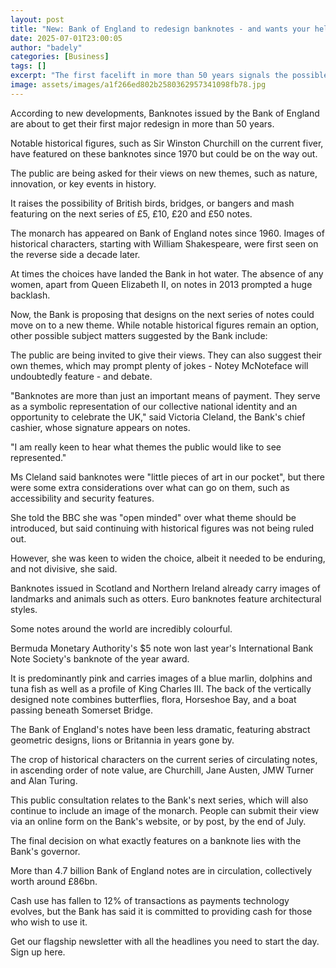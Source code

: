 ```yaml
---
layout: post
title: "New: Bank of England to redesign banknotes - and wants your help"
date: 2025-07-01T23:00:05
author: "badely"
categories: [Business]
tags: []
excerpt: "The first facelift in more than 50 years signals the possible end of historical figures on notes."
image: assets/images/a1f266ed802b2580362957341098fb78.jpg
---
```


According to new developments, Banknotes issued by the Bank of England are about to get their first major redesign in more than 50 years.

Notable historical figures, such as Sir Winston Churchill on the current fiver, have featured on these banknotes since 1970 but could be on the way out.

The public are being asked for their views on new themes, such as nature, innovation, or key events in history.

It raises the possibility of British birds, bridges, or bangers and mash featuring on the next series of £5, £10, £20 and £50 notes. 

The monarch has appeared on Bank of England notes since 1960. Images of historical characters, starting with William Shakespeare, were first seen on the reverse side a decade later. 

At times the choices have landed the Bank in hot water. The absence of any women, apart from Queen Elizabeth II, on notes in 2013 prompted a huge backlash.

Now, the Bank is proposing that designs on the next series of notes could move on to a new theme. While notable historical figures remain an option, other possible subject matters suggested by the Bank include:

The public are being invited to give their views. They can also suggest their own themes, which may prompt plenty of jokes - Notey McNoteface will undoubtedly feature - and debate.

"Banknotes are more than just an important means of payment. They serve as a symbolic representation of our collective national identity and an opportunity to celebrate the UK," said Victoria Cleland, the Bank's chief cashier, whose signature appears on notes. 

"I am really keen to hear what themes the public would like to see represented."

Ms Cleland said banknotes were "little pieces of art in our pocket", but there were some extra considerations over what can go on them, such as accessibility and security features.

She told the BBC she was "open minded" over what theme should be introduced, but said continuing with historical figures was not being ruled out.

However, she was keen to widen the choice, albeit it needed to be enduring, and not divisive, she said. 

Banknotes issued in Scotland and Northern Ireland already carry images of landmarks and animals such as otters. Euro banknotes feature architectural styles.

Some notes around the world are incredibly colourful.

Bermuda Monetary Authority's $5 note won last year's International Bank Note Society's banknote of the year award.

It is predominantly pink and carries images of a blue marlin, dolphins and tuna fish as well as a profile of King Charles III. The back of the vertically designed note combines butterflies, flora, Horseshoe Bay, and a boat passing beneath Somerset Bridge.

The Bank of England's notes have been less dramatic, featuring abstract geometric designs, lions or Britannia in years gone by.

The crop of historical characters on the current series of circulating notes, in ascending order of note value, are Churchill, Jane Austen, JMW Turner and Alan Turing.

This public consultation relates to the Bank's next series, which will also continue to include an image of the monarch. People can submit their view via an online form on the Bank's website, or by post, by the end of July.

The final decision on what exactly features on a banknote lies with the Bank's governor.

More than 4.7 billion Bank of England notes are in circulation, collectively worth around £86bn.

Cash use has fallen to 12% of transactions as payments technology evolves, but the Bank has said it is committed to providing cash for those who wish to use it.

Get our flagship newsletter with all the headlines you need to start the day. Sign up here.

